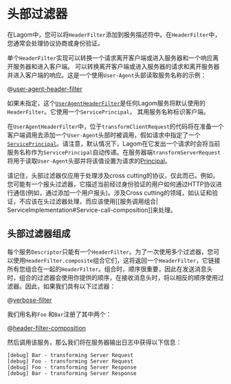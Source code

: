 # 头部过滤器

在Lagom中，您可以将`HeaderFilter`添加到服务描述符中。在`HeaderFilter`中，您通常会处理协议协商或身份验证。

单个`HeaderFilter`实现可以转换一个请求离开客户端或进入服务器和一个响应离开服务器和进入客户端。
可以转换离开客户端或进入服务器的请求和离开服务器并进入客户端的响应。这是一个使用`User-Agent`头部读取服务名称的示例：

@[user-agent-header-filter](../../../../../service/scaladsl/api/src/main/scala/com/lightbend/lagom/scaladsl/api/transport/HeaderFilter.scala)

如果未指定，这个[`UserAgentHeaderFilter`](api/com/lightbend/lagom/scaladsl/api/transport/UserAgentHeaderFilter$.html)是任何Lagom服务将默认使用的`HeaderFilter`。它使用一个`ServicePrincipal`， 其用服务名称标识客户端。

在`UserAgentHeaderFilter`中，位于`transformClientRequest`的代码将在准备一个客户端调用去添加一个`User-Agent`头部时被调用，假如请求中指定了一个[`ServicePrincipal`](api/com/lightbend/lagom/scaladsl/api/security/ServicePrincipal.html)。请注意，默认情况下，Lagom在它发出一个请求时会将当前服务名称作为`ServicePrincipal`自动传递。在服务器端`transformServerRequest`将用于读取`User-Agent`头部并将该值设置为请求的[Principal](https://docs.oracle.com/javase/8/docs/api/java/security/Principal.html)。

请记住，头部过滤器仅应用于处理涉及cross cutting的协议，仅此而已。例如，您可能有一个报头过滤器，它描述当前经过身份验证的用户如何通过HTTP协议进行通信(例如，通过添加一个用户报头)。涉及Cross cutting的领域，如认证和验证，不应该在头过滤器处理，而应该使用[[服务调用组合| ServiceImplementation#Service-call-composition]]来处理。

## 头部过滤器组成

每个服务`Descriptor`只能有一个`HeaderFilter`。为了一次使用多个过滤器，您可以使用`HeaderFilter.composite`组合它们，这将返回一个`HeaderFilter`，它链接所有您组合在一起的`HeaderFilter`。组合时，顺序很重要，因此在发送消息头时，组合的过滤器会使用你提供的顺序，在接收消息头时，将以相反的顺序使用过滤器。因此，如果我们具有以下过滤器：

@[verbose-filter](code/HeaderFilters.scala)

我们用名称`Foo` 和`Bar`注册了其中两个：

@[header-filter-composition](code/HeaderFilters.scala)

然后调用该服务，那么我们将在服务器输出日志中获得以下信息：

```
[debug] Bar - transforming Server Request
[debug] Foo - transforming Server Request
[debug] Foo - transforming Server Response
[debug] Bar - transforming Server Response
```
